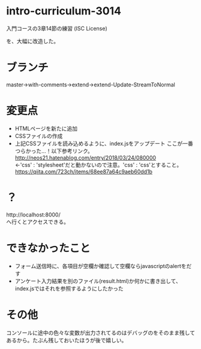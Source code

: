 # intro-curriculum-3014
入門コースの3章14節の練習 (ISC License)

を、大幅に改造した。

# ブランチ
master→with-comments→extend→extend-Update-StreamToNormal

# 変更点
- HTMLページを新たに追加
- CSSファイルの作成
- 上記CSSファイルを読み込めるように、index.jsをアップデート
ここが一番つらかった…！以下参考リンク。
http://neos21.hatenablog.com/entry/2018/03/24/080000  
←'css' : 'stylesheet'だと動かないので注意。'css' : 'css'とすること。  
https://qiita.com/723ch/items/68ee87a64c9aeb60dd1b  

# ？
http://localhost:8000/  
へ行くとアクセスできる。

# できなかったこと
- フォーム送信時に、各項目が空欄か確認して空欄ならjavascriptのalertをだす
- アンケート入力結果を別のファイル(result.html)か何かに書き出して、index.jsではそれを参照するようにしたかった

# その他
コンソールに途中の色々な変数が出力されてるのはデバッグのをそのまま残してあるから。たぶん残しておいたほうが後で嬉しい。
